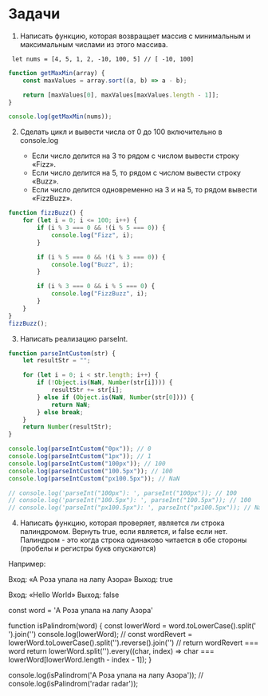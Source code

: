 # Задачи

1. Написать функцию, которая возвращает массив с минимальным и максимальным числами из этого массива.

```
 let nums = [4, 5, 1, 2, -10, 100, 5] // [ -10, 100]
```

```js
function getMaxMin(array) {
    const maxValues = array.sort((a, b) => a - b);

    return [maxValues[0], maxValues[maxValues.length - 1]];
}

console.log(getMaxMin(nums));
```

2. Сделать цикл и вывести числа от 0 до 100 включительно в console.log

    - Если число делится на 3 то рядом с числом вывести строку «Fizz».
    - Если число делится на 5, то рядом с числом вывести строку «Buzz».
    - Если число делится одновременно на 3 и на 5, то рядом вывести «FizzBuzz».

```js
function fizzBuzz() {
    for (let i = 0; i <= 100; i++) {
        if (i % 3 === 0 && !(i % 5 === 0)) {
            console.log("Fizz", i);
        }

        if (i % 5 === 0 && !(i % 3 === 0)) {
            console.log("Buzz", i);
        }

        if (i % 3 === 0 && i % 5 === 0) {
            console.log("FizzBuzz", i);
        }
    }
}
fizzBuzz();
```

3. Написать реализацию parseInt.

```js
function parseIntCustom(str) {
    let resultStr = "";

    for (let i = 0; i < str.length; i++) {
        if (!Object.is(NaN, Number(str[i]))) {
            resultStr += str[i];
        } else if (Object.is(NaN, Number(str[0]))) {
            return NaN;
        } else break;
    }
    return Number(resultStr);
}

console.log(parseIntCustom("0px")); // 0
console.log(parseIntCustom("1px")); // 1
console.log(parseIntCustom("100px")); // 100
console.log(parseIntCustom("100.5px")); // 100
console.log(parseIntCustom("px100.5px")); // NaN

// console.log('parseInt("100px"): ', parseInt("100px")); // 100
// console.log('parseInt("100.5px"): ', parseInt("100.5px")); // 100
// console.log('parseInt("px100.5px"): ', parseInt("px100.5px")); // NaN
```

4.  Написать функцию, которая проверяет, является ли строка палиндромом. Вернуть true, если является, и false если нет.
Палиндром - это когда строка одинаково читается в обе стороны (пробелы и регистры букв опускаются)

Например:

Вход: «А Роза упала на лапу Азора» Выход: true

Вход: «Hello World» Выход: false

const word = 'А Роза упала на лапу Азора'

function isPalindrom(word) { const lowerWord = word.toLowerCase().split(' ').join('') console.log(lowerWord); // const wordRevert = lowerWord.toLowerCase().split('').reverse().join('') // return wordRevert === word return lowerWord.split('').every((char, index) => char === lowerWord[lowerWord.length - index - 1]); }

console.log(isPalindrom('А Роза упала на лапу Азора')); // console.log(isPalindrom('radar radar'));
